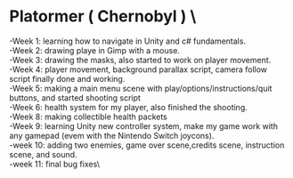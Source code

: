
# __Platormer ( Chernobyl )__ \ 


-Week 1: learning how to navigate in Unity and c# fundamentals. \
-Week 2: drawing playe in Gimp with a mouse. \
-Week 3: drawing the masks, also started to work on player movement.\
-Week 4: player movement, background parallax script, camera follow script finally done and working. \
-Week 5: making a main menu scene with play/options/instructions/quit buttons, and started shooting script \
-Week 6: health system for my player, also finished the shooting. \
-Week 8: making collectible health packets \
-Week 9: learning Unity new controller system, make my game work with any gamepad (evem with the Nintendo Switch joycons). \
-week 10: adding two enemies, game over scene,credits scene, instruction scene, and sound. \
-week 11: final bug fixes\
